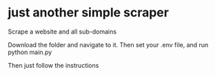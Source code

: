 # just another simple scraper
Scrape a website and all sub-domains

Download the folder and navigate to it. Then set your .env file, and run
python main.py

Then just follow the instructions
